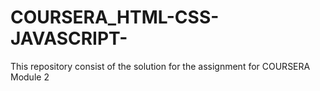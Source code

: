 # COURSERA_HTML-CSS-JAVASCRIPT-

  This repository consist of the solution for the assignment for COURSERA Module 2 

